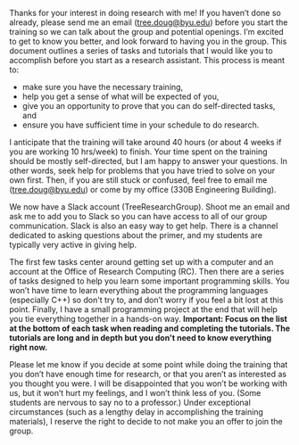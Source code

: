 Thanks for your interest in doing research with me! If you haven’t done so already, please send me an email (tree.doug@byu.edu) before you start the training so we can talk about the group and potential openings. I’m excited to get to know you better, and look forward to having you in the group. 
This document outlines a series of tasks and tutorials that I would like you to accomplish before you start as a research assistant. This process is meant to:
*	make sure you have the necessary training,
*	help you get a sense of what will be expected of you,
*	give you an opportunity to prove that you can do self-directed tasks, and
*	ensure you have sufficient time in your schedule to do research.
	
I anticipate that the training will take around 40 hours (or about 4 weeks if you are working 10 hrs/week) to finish. Your time spent on the training should be mostly self-directed, but I am happy to answer your questions. In other words, seek help for problems that you have tried to solve on your own first. Then, if you are still stuck or confused, feel free to email me (tree.doug@byu.edu) or come by my office (330B Engineering Building).

We now have a Slack account (TreeResearchGroup). Shoot me an email and ask me to add you to Slack so you can have access to all of our group communication. Slack is also an easy way to get help. There is a channel dedicated to asking questions about the primer, and my students are typically very active in giving help.

The first few tasks center around getting set up with a computer and an account at the Office of Research Computing (RC). Then there are a series of tasks designed to help you learn some important programming skills. You won’t have time to learn everything about the programming languages (especially C++) so don't try to, and don’t worry if you feel a bit lost at this point. Finally, I have a small programming project at the end that will help you tie everything together in a hands-on way. **Important: Focus on the list at the bottom of each task when reading and completing the tutorials. The tutorials are long and in depth but you don't need to know everything right now.**  

Please let me know if you decide at some point while doing the training that you don’t have enough time for research, or that you aren’t as interested as you thought you were. I will be disappointed that you won’t be working with us, but it won’t hurt my feelings, and I won’t think less of you. (Some students are nervous to say no to a professor.) Under exceptional circumstances (such as a lengthy delay in accomplishing the training materials), I reserve the right to decide to not make you an offer to join the group.
